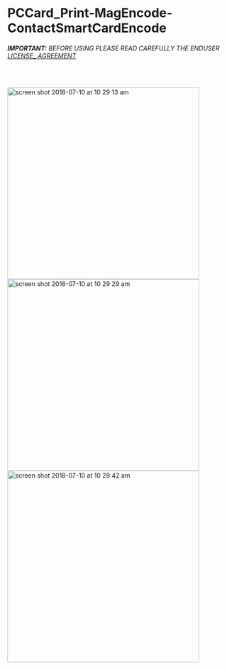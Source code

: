 # PCCard_Print-MagEncode-ContactSmartCardEncode
###### __IMPORTANT:__ BEFORE USING PLEASE READ CAREFULLY THE ENDUSER [LICENSE_ AGREEMENT](http://link-os.github.io/Zebra_SDK_EULA.pdf)
<br />


<p float="left">
<img width="432" height=”600” alt="screen shot 2018-07-10 at 10 29 13 am" src="https://user-images.githubusercontent.com/41017424/42520588-37f0b3ac-842c-11e8-9746-38bb106e9fc3.png">
<img width="432" height=”600” alt="screen shot 2018-07-10 at 10 29 29 am" src="https://user-images.githubusercontent.com/41017424/42520591-390de76e-842c-11e8-8499-8039228918bc.png">
<img width="432" height=”600” alt="screen shot 2018-07-10 at 10 29 42 am" src="https://user-images.githubusercontent.com/41017424/42520596-3ae26308-842c-11e8-805e-d9f87c9f99df.png">
</p>
